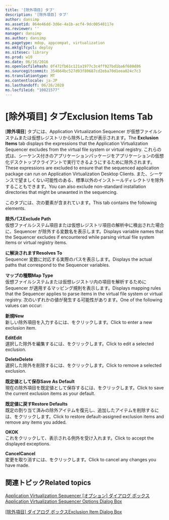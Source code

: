 ```yaml
---
title: '[除外項目] タブ'
description: '[除外項目] タブ'
author: dansimp
ms.assetid: 864e46dd-3d6e-4a1b-acf4-9dc00548117e
ms.reviewer: ''
manager: dansimp
ms.author: dansimp
ms.pagetype: mdop, appcompat, virtualization
ms.mktglfcycl: deploy
ms.sitesec: library
ms.prod: w10
ms.date: 06/16/2016
ms.openlocfilehash: 0f472fb61c121a1977c3c4ff927bd1ba6f680d86
ms.sourcegitcommit: 354664bc527d93f80687cd2eba70d1eea024c7c3
ms.translationtype: MT
ms.contentlocale: ja-JP
ms.lasthandoff: 06/26/2020
ms.locfileid: "10821577"
---
```

# <span data-ttu-id="750f7-103">[除外項目] タブ</span><span class="sxs-lookup"><span data-stu-id="750f7-103">Exclusion Items Tab</span></span>


<span data-ttu-id="750f7-104">[**除外項目**] タブには、Application Virtualization Sequencer が仮想ファイルシステムまたは仮想レジストリから除外した式が表示されます。</span><span class="sxs-lookup"><span data-stu-id="750f7-104">The **Exclusion Items** tab displays the expressions that the Application Virtualization Sequencer excludes from the virtual file system or virtual registry.</span></span> <span data-ttu-id="750f7-105">これらの式は、シーケンス付きのアプリケーションパッケージをアプリケーションの仮想化デスクトップクライアントで実行できるようにするために除外されます。</span><span class="sxs-lookup"><span data-stu-id="750f7-105">These expressions are excluded to ensure that the sequenced application package can run on Application Virtualization Desktop Clients.</span></span> <span data-ttu-id="750f7-106">また、シーケンスで望ましくない可能性のある、標準以外のインストールディレクトリを除外することもできます。</span><span class="sxs-lookup"><span data-stu-id="750f7-106">You can also exclude non-standard installation directories that might be unwanted in the sequencing.</span></span>

<span data-ttu-id="750f7-107">このタブには、次の要素が含まれています。</span><span class="sxs-lookup"><span data-stu-id="750f7-107">This tab contains the following elements.</span></span>

<a href="" id="exclude-path"></a>**<span data-ttu-id="750f7-108">除外パス</span><span class="sxs-lookup"><span data-stu-id="750f7-108">Exclude Path</span></span>**  
<span data-ttu-id="750f7-109">仮想ファイルシステム項目または仮想レジストリ項目の解析中に検出された場合に、Sequencer が除外する変数名を表示します。</span><span class="sxs-lookup"><span data-stu-id="750f7-109">Displays variable names that the Sequencer excludes if encountered while parsing virtual file system items or virtual registry items.</span></span>

<a href="" id="resolves-to"></a>**<span data-ttu-id="750f7-110">に解決されます</span><span class="sxs-lookup"><span data-stu-id="750f7-110">Resolves To</span></span>**  
<span data-ttu-id="750f7-111">Sequencer 変数に対応する実際のパスを表示します。</span><span class="sxs-lookup"><span data-stu-id="750f7-111">Displays the actual paths that correspond to the Sequencer variables.</span></span>

<a href="" id="map-type"></a>**<span data-ttu-id="750f7-112">マップの種類</span><span class="sxs-lookup"><span data-stu-id="750f7-112">Map Type</span></span>**  
<span data-ttu-id="750f7-113">仮想ファイルシステムまたは仮想レジストリ内の項目を解析するために Sequencer が適用するマッピング規則を表示します。</span><span class="sxs-lookup"><span data-stu-id="750f7-113">Displays mapping rules that the Sequencer applies to parse items in the virtual file system or virtual registry.</span></span> <span data-ttu-id="750f7-114">次のいずれかの値が発生する可能性があります。</span><span class="sxs-lookup"><span data-stu-id="750f7-114">One of the following values can occur:</span></span>

<a href="" id="new"></a>**<span data-ttu-id="750f7-115">新規</span><span class="sxs-lookup"><span data-stu-id="750f7-115">New</span></span>**  
<span data-ttu-id="750f7-116">新しい除外項目を入力するには、をクリックします。</span><span class="sxs-lookup"><span data-stu-id="750f7-116">Click to enter a new exclusion item.</span></span>

<a href="" id="edit"></a>**<span data-ttu-id="750f7-117">Edit</span><span class="sxs-lookup"><span data-stu-id="750f7-117">Edit</span></span>**  
<span data-ttu-id="750f7-118">選択した除外を編集するには、をクリックします。</span><span class="sxs-lookup"><span data-stu-id="750f7-118">Click to edit a selected exclusion.</span></span>

<a href="" id="delete"></a>**<span data-ttu-id="750f7-119">Delete</span><span class="sxs-lookup"><span data-stu-id="750f7-119">Delete</span></span>**  
<span data-ttu-id="750f7-120">選択した除外を削除するには、をクリックします。</span><span class="sxs-lookup"><span data-stu-id="750f7-120">Click to remove a selected exclusion.</span></span>

<a href="" id="save-as-default"></a>**<span data-ttu-id="750f7-121">既定値として保存</span><span class="sxs-lookup"><span data-stu-id="750f7-121">Save As Default</span></span>**  
<span data-ttu-id="750f7-122">現在の除外項目を既定値として保存するには、をクリックします。</span><span class="sxs-lookup"><span data-stu-id="750f7-122">Click to save the current exclusion items as your default.</span></span>

<a href="" id="restore-defaults"></a>**<span data-ttu-id="750f7-123">既定値に戻す</span><span class="sxs-lookup"><span data-stu-id="750f7-123">Restore Defaults</span></span>**  
<span data-ttu-id="750f7-124">既定の割り当て済みの除外アイテムを復元し、追加したアイテムを削除するには、をクリックします。</span><span class="sxs-lookup"><span data-stu-id="750f7-124">Click to restore default-assigned exclusion items and remove any items you added.</span></span>

<a href="" id="ok"></a>**<span data-ttu-id="750f7-125">OK</span><span class="sxs-lookup"><span data-stu-id="750f7-125">OK</span></span>**  
<span data-ttu-id="750f7-126">これをクリックして、表示される例外を受け入れます。</span><span class="sxs-lookup"><span data-stu-id="750f7-126">Click to accept the displayed exceptions.</span></span>

<a href="" id="cancel"></a>**<span data-ttu-id="750f7-127">Cancel</span><span class="sxs-lookup"><span data-stu-id="750f7-127">Cancel</span></span>**  
<span data-ttu-id="750f7-128">変更を取り消すには、をクリックします。</span><span class="sxs-lookup"><span data-stu-id="750f7-128">Click to cancel any changes you have made.</span></span>

## <span data-ttu-id="750f7-129">関連トピック</span><span class="sxs-lookup"><span data-stu-id="750f7-129">Related topics</span></span>


[<span data-ttu-id="750f7-130">Application Virtualization Sequencer [オプション] ダイアログ ボックス</span><span class="sxs-lookup"><span data-stu-id="750f7-130">Application Virtualization Sequencer Options Dialog Box</span></span>](application-virtualization-sequencer-options-dialog-box.md)

[<span data-ttu-id="750f7-131">[除外項目] ダイアログ ボックス</span><span class="sxs-lookup"><span data-stu-id="750f7-131">Exclusion Item Dialog Box</span></span>](exclusion-item-dialog-box.md)

 

 





